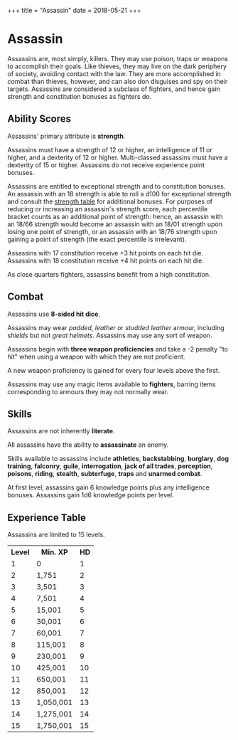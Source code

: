 +++
title = "Assassin"
date = 2018-05-21
+++

# Assassin

Assassins are, most simply, killers.
They may use poison, traps or weapons to accomplish their goals.
Like thieves, they may live on the dark periphery of society, avoiding contact with the law.
They are more accomplished in combat than thieves, however, and can also don disguises and spy on their targets.
Assassins are considered a subclass of fighters, and hence gain strength and constitution bonuses as fighters do.

## Ability Scores

Assassins' primary attribute is **strength**.

Assassins must have a strength of 12 or higher, an intelligence of 11 or higher, and a dexterity of 12 or higher.
Multi-classed assassins must have a dexterity of 15 or higher.
Assassins do not receive experience point bonuses.

Assassins are entitled to exceptional strength and to constitution bonuses.
An assassin with an 18 strength is able to roll a d100 for exceptional strength and consult the [strength table](./wiki/characters/ability-scores.md#strength-table-ii-ability-adjustments) for additional bonuses.
For purposes of reducing or increasing an assassin's strength score, each percentile bracket counts as an additional point of strength: hence, an assassin with an 18/66 strength would become an assassin with an 18/01 strength upon losing one point of strength, or an assassin with an 18/76 strength upon gaining a point of strength (the exact percentile is irrelevant).

Assassins with 17 constitution receive +3 hit points on each hit die.
Assassins with 18 constitution receive +4 hit points on each hit die.

As close quarters fighters, assassins benefit from a high constitution.

## Combat

Assassins use **8-sided hit dice**.

Assassins may wear *padded*, *leather* or *studded leather* armour, including *shields* but not *great helmets*.
Assassins may use any sort of weapon.

Assassins begin with **three weapon proficiencies** and take a -2 penalty "to hit" when using a weapon with which they are not proficient.

A new weapon proficiency is gained for every four levels above the first.

Assassins may use any magic items available to **fighters**, barring items corresponding to armours they may not normally wear.

## Skills

Assassins are not inherently **literate**.

All assassins have the ability to **assassinate** an enemy.

Skills available to assassins include **athletics**, **backstabbing**, **burglary**, **dog training**, **falconry**, **guile**, **interrogation**, **jack of all trades**, **perception**, **poisons**, **riding**, **stealth**, **subterfuge**, **traps** and **unarmed combat**.

At first level, assassins gain 6 knowledge points plus any intelligence bonuses.
Assassins gain 1d6 knowledge points per level.

## Experience Table

Assassins are limited to 15 levels.

<table>
<tr><th>Level</th><th>Min. XP</th><th>HD</th></tr>
<tr><td>1</td><td>0</td><td>1</td></tr>
<tr><td>2</td><td>1,751</td><td>2</td></tr>
<tr><td>3</td><td>3,501</td><td>3</td></tr>
<tr><td>4</td><td>7,501</td><td>4</td></tr>
<tr><td>5</td><td>15,001</td><td>5</td></tr>
<tr><td>6</td><td>30,001</td><td>6</td></tr>
<tr><td>7</td><td>60,001</td><td>7</td></tr>
<tr><td>8</td><td>115,001</td><td>8</td></tr>
<tr><td>9</td><td>230,001</td><td>9</td></tr>
<tr><td>10</td><td>425,001</td><td>10</td></tr>
<tr><td>11</td><td>650,001</td><td>11</td></tr>
<tr><td>12</td><td>850,001</td><td>12</td></tr>
<tr><td>13</td><td>1,050,001</td><td>13</td></tr>
<tr><td>14</td><td>1,275,001</td><td>14</td></tr>
<tr><td>15</td><td>1,750,001</td><td>15</td></tr>
</table>
